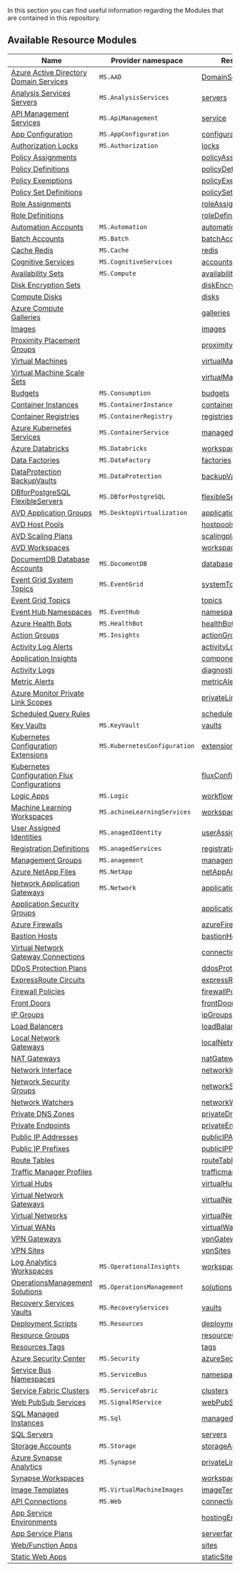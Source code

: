 In this section you can find useful information regarding the Modules that are contained in this repository.

## Available Resource Modules

| Name | Provider namespace | Resource Type |
| - | - | - |
| [Azure Active Directory Domain Services](https://github.com/Azure/ResourceModules/tree/main/modules/Microsoft.AAD/DomainServices) | `MS.AAD` | [DomainServices](https://github.com/Azure/ResourceModules/tree/main/modules/Microsoft.AAD/DomainServices) |
| [Analysis Services Servers](https://github.com/Azure/ResourceModules/tree/main/modules/Microsoft.AnalysisServices/servers) | `MS.AnalysisServices` | [servers](https://github.com/Azure/ResourceModules/tree/main/modules/Microsoft.AnalysisServices/servers) |
| [API Management Services](https://github.com/Azure/ResourceModules/tree/main/modules/Microsoft.ApiManagement/service) | `MS.ApiManagement` | [service](https://github.com/Azure/ResourceModules/tree/main/modules/Microsoft.ApiManagement/service) |
| [App Configuration](https://github.com/Azure/ResourceModules/tree/main/modules/Microsoft.AppConfiguration/configurationStores) | `MS.AppConfiguration` | [configurationStores](https://github.com/Azure/ResourceModules/tree/main/modules/Microsoft.AppConfiguration/configurationStores) |
| [Authorization Locks](https://github.com/Azure/ResourceModules/tree/main/modules/Microsoft.Authorization/locks) | `MS.Authorization` | [locks](https://github.com/Azure/ResourceModules/tree/main/modules/Microsoft.Authorization/locks) |
| [Policy Assignments](https://github.com/Azure/ResourceModules/tree/main/modules/Microsoft.Authorization/policyAssignments) |  | [policyAssignments](https://github.com/Azure/ResourceModules/tree/main/modules/Microsoft.Authorization/policyAssignments) |
| [Policy Definitions](https://github.com/Azure/ResourceModules/tree/main/modules/Microsoft.Authorization/policyDefinitions) |  | [policyDefinitions](https://github.com/Azure/ResourceModules/tree/main/modules/Microsoft.Authorization/policyDefinitions) |
| [Policy Exemptions](https://github.com/Azure/ResourceModules/tree/main/modules/Microsoft.Authorization/policyExemptions) |  | [policyExemptions](https://github.com/Azure/ResourceModules/tree/main/modules/Microsoft.Authorization/policyExemptions) |
| [Policy Set Definitions](https://github.com/Azure/ResourceModules/tree/main/modules/Microsoft.Authorization/policySetDefinitions) |  | [policySetDefinitions](https://github.com/Azure/ResourceModules/tree/main/modules/Microsoft.Authorization/policySetDefinitions) |
| [Role Assignments](https://github.com/Azure/ResourceModules/tree/main/modules/Microsoft.Authorization/roleAssignments) |  | [roleAssignments](https://github.com/Azure/ResourceModules/tree/main/modules/Microsoft.Authorization/roleAssignments) |
| [Role Definitions](https://github.com/Azure/ResourceModules/tree/main/modules/Microsoft.Authorization/roleDefinitions) |  | [roleDefinitions](https://github.com/Azure/ResourceModules/tree/main/modules/Microsoft.Authorization/roleDefinitions) |
| [Automation Accounts](https://github.com/Azure/ResourceModules/tree/main/modules/Microsoft.Automation/automationAccounts) | `MS.Automation` | [automationAccounts](https://github.com/Azure/ResourceModules/tree/main/modules/Microsoft.Automation/automationAccounts) |
| [Batch Accounts](https://github.com/Azure/ResourceModules/tree/main/modules/Microsoft.Batch/batchAccounts) | `MS.Batch` | [batchAccounts](https://github.com/Azure/ResourceModules/tree/main/modules/Microsoft.Batch/batchAccounts) |
| [Cache Redis](https://github.com/Azure/ResourceModules/tree/main/modules/Microsoft.Cache/redis) | `MS.Cache` | [redis](https://github.com/Azure/ResourceModules/tree/main/modules/Microsoft.Cache/redis) |
| [Cognitive Services](https://github.com/Azure/ResourceModules/tree/main/modules/Microsoft.CognitiveServices/accounts) | `MS.CognitiveServices` | [accounts](https://github.com/Azure/ResourceModules/tree/main/modules/Microsoft.CognitiveServices/accounts) |
| [Availability Sets](https://github.com/Azure/ResourceModules/tree/main/modules/Microsoft.Compute/availabilitySets) | `MS.Compute` | [availabilitySets](https://github.com/Azure/ResourceModules/tree/main/modules/Microsoft.Compute/availabilitySets) |
| [Disk Encryption Sets](https://github.com/Azure/ResourceModules/tree/main/modules/Microsoft.Compute/diskEncryptionSets) |  | [diskEncryptionSets](https://github.com/Azure/ResourceModules/tree/main/modules/Microsoft.Compute/diskEncryptionSets) |
| [Compute Disks](https://github.com/Azure/ResourceModules/tree/main/modules/Microsoft.Compute/disks) |  | [disks](https://github.com/Azure/ResourceModules/tree/main/modules/Microsoft.Compute/disks) |
| [Azure Compute Galleries](https://github.com/Azure/ResourceModules/tree/main/modules/Microsoft.Compute/galleries) |  | [galleries](https://github.com/Azure/ResourceModules/tree/main/modules/Microsoft.Compute/galleries) |
| [Images](https://github.com/Azure/ResourceModules/tree/main/modules/Microsoft.Compute/images) |  | [images](https://github.com/Azure/ResourceModules/tree/main/modules/Microsoft.Compute/images) |
| [Proximity Placement Groups](https://github.com/Azure/ResourceModules/tree/main/modules/Microsoft.Compute/proximityPlacementGroups) |  | [proximityPlacementGroups](https://github.com/Azure/ResourceModules/tree/main/modules/Microsoft.Compute/proximityPlacementGroups) |
| [Virtual Machines](https://github.com/Azure/ResourceModules/tree/main/modules/Microsoft.Compute/virtualMachines) |  | [virtualMachines](https://github.com/Azure/ResourceModules/tree/main/modules/Microsoft.Compute/virtualMachines) |
| [Virtual Machine Scale Sets](https://github.com/Azure/ResourceModules/tree/main/modules/Microsoft.Compute/virtualMachineScaleSets) |  | [virtualMachineScaleSets](https://github.com/Azure/ResourceModules/tree/main/modules/Microsoft.Compute/virtualMachineScaleSets) |
| [Budgets](https://github.com/Azure/ResourceModules/tree/main/modules/Microsoft.Consumption/budgets) | `MS.Consumption` | [budgets](https://github.com/Azure/ResourceModules/tree/main/modules/Microsoft.Consumption/budgets) |
| [Container Instances](https://github.com/Azure/ResourceModules/tree/main/modules/Microsoft.ContainerInstance/containerGroups) | `MS.ContainerInstance` | [containerGroups](https://github.com/Azure/ResourceModules/tree/main/modules/Microsoft.ContainerInstance/containerGroups) |
| [Container Registries](https://github.com/Azure/ResourceModules/tree/main/modules/Microsoft.ContainerRegistry/registries) | `MS.ContainerRegistry` | [registries](https://github.com/Azure/ResourceModules/tree/main/modules/Microsoft.ContainerRegistry/registries) |
| [Azure Kubernetes Services](https://github.com/Azure/ResourceModules/tree/main/modules/Microsoft.ContainerService/managedClusters) | `MS.ContainerService` | [managedClusters](https://github.com/Azure/ResourceModules/tree/main/modules/Microsoft.ContainerService/managedClusters) |
| [Azure Databricks](https://github.com/Azure/ResourceModules/tree/main/modules/Microsoft.Databricks/workspaces) | `MS.Databricks` | [workspaces](https://github.com/Azure/ResourceModules/tree/main/modules/Microsoft.Databricks/workspaces) |
| [Data Factories](https://github.com/Azure/ResourceModules/tree/main/modules/Microsoft.DataFactory/factories) | `MS.DataFactory` | [factories](https://github.com/Azure/ResourceModules/tree/main/modules/Microsoft.DataFactory/factories) |
| [DataProtection BackupVaults](https://github.com/Azure/ResourceModules/tree/main/modules/Microsoft.DataProtection/backupVaults) | `MS.DataProtection` | [backupVaults](https://github.com/Azure/ResourceModules/tree/main/modules/Microsoft.DataProtection/backupVaults) |
| [DBforPostgreSQL FlexibleServers](https://github.com/Azure/ResourceModules/tree/main/modules/Microsoft.DBforPostgreSQL/flexibleServers) | `MS.DBforPostgreSQL` | [flexibleServers](https://github.com/Azure/ResourceModules/tree/main/modules/Microsoft.DBforPostgreSQL/flexibleServers) |
| [AVD Application Groups](https://github.com/Azure/ResourceModules/tree/main/modules/Microsoft.DesktopVirtualization/applicationgroups) | `MS.DesktopVirtualization` | [applicationgroups](https://github.com/Azure/ResourceModules/tree/main/modules/Microsoft.DesktopVirtualization/applicationgroups) |
| [AVD Host Pools](https://github.com/Azure/ResourceModules/tree/main/modules/Microsoft.DesktopVirtualization/hostpools) |  | [hostpools](https://github.com/Azure/ResourceModules/tree/main/modules/Microsoft.DesktopVirtualization/hostpools) |
| [AVD Scaling Plans](https://github.com/Azure/ResourceModules/tree/main/modules/Microsoft.DesktopVirtualization/scalingplans) |  | [scalingplans](https://github.com/Azure/ResourceModules/tree/main/modules/Microsoft.DesktopVirtualization/scalingplans) |
| [AVD Workspaces](https://github.com/Azure/ResourceModules/tree/main/modules/Microsoft.DesktopVirtualization/workspaces) |  | [workspaces](https://github.com/Azure/ResourceModules/tree/main/modules/Microsoft.DesktopVirtualization/workspaces) |
| [DocumentDB Database Accounts](https://github.com/Azure/ResourceModules/tree/main/modules/Microsoft.DocumentDB/databaseAccounts) | `MS.DocumentDB` | [databaseAccounts](https://github.com/Azure/ResourceModules/tree/main/modules/Microsoft.DocumentDB/databaseAccounts) |
| [Event Grid System Topics](https://github.com/Azure/ResourceModules/tree/main/modules/Microsoft.EventGrid/systemTopics) | `MS.EventGrid` | [systemTopics](https://github.com/Azure/ResourceModules/tree/main/modules/Microsoft.EventGrid/systemTopics) |
| [Event Grid Topics](https://github.com/Azure/ResourceModules/tree/main/modules/Microsoft.EventGrid/topics) |  | [topics](https://github.com/Azure/ResourceModules/tree/main/modules/Microsoft.EventGrid/topics) |
| [Event Hub Namespaces](https://github.com/Azure/ResourceModules/tree/main/modules/Microsoft.EventHub/namespaces) | `MS.EventHub` | [namespaces](https://github.com/Azure/ResourceModules/tree/main/modules/Microsoft.EventHub/namespaces) |
| [Azure Health Bots](https://github.com/Azure/ResourceModules/tree/main/modules/Microsoft.HealthBot/healthBots) | `MS.HealthBot` | [healthBots](https://github.com/Azure/ResourceModules/tree/main/modules/Microsoft.HealthBot/healthBots) |
| [Action Groups](https://github.com/Azure/ResourceModules/tree/main/modules/Microsoft.Insights/actionGroups) | `MS.Insights` | [actionGroups](https://github.com/Azure/ResourceModules/tree/main/modules/Microsoft.Insights/actionGroups) |
| [Activity Log Alerts](https://github.com/Azure/ResourceModules/tree/main/modules/Microsoft.Insights/activityLogAlerts) |  | [activityLogAlerts](https://github.com/Azure/ResourceModules/tree/main/modules/Microsoft.Insights/activityLogAlerts) |
| [Application Insights](https://github.com/Azure/ResourceModules/tree/main/modules/Microsoft.Insights/components) |  | [components](https://github.com/Azure/ResourceModules/tree/main/modules/Microsoft.Insights/components) |
| [Activity Logs](https://github.com/Azure/ResourceModules/tree/main/modules/Microsoft.Insights/diagnosticSettings) |  | [diagnosticSettings](https://github.com/Azure/ResourceModules/tree/main/modules/Microsoft.Insights/diagnosticSettings) |
| [Metric Alerts](https://github.com/Azure/ResourceModules/tree/main/modules/Microsoft.Insights/metricAlerts) |  | [metricAlerts](https://github.com/Azure/ResourceModules/tree/main/modules/Microsoft.Insights/metricAlerts) |
| [Azure Monitor Private Link Scopes](https://github.com/Azure/ResourceModules/tree/main/modules/Microsoft.Insights/privateLinkScopes) |  | [privateLinkScopes](https://github.com/Azure/ResourceModules/tree/main/modules/Microsoft.Insights/privateLinkScopes) |
| [Scheduled Query Rules](https://github.com/Azure/ResourceModules/tree/main/modules/Microsoft.Insights/scheduledQueryRules) |  | [scheduledQueryRules](https://github.com/Azure/ResourceModules/tree/main/modules/Microsoft.Insights/scheduledQueryRules) |
| [Key Vaults](https://github.com/Azure/ResourceModules/tree/main/modules/Microsoft.KeyVault/vaults) | `MS.KeyVault` | [vaults](https://github.com/Azure/ResourceModules/tree/main/modules/Microsoft.KeyVault/vaults) |
| [Kubernetes Configuration Extensions](https://github.com/Azure/ResourceModules/tree/main/modules/Microsoft.KubernetesConfiguration/extensions) | `MS.KubernetesConfiguration` | [extensions](https://github.com/Azure/ResourceModules/tree/main/modules/Microsoft.KubernetesConfiguration/extensions) |
| [Kubernetes Configuration Flux Configurations](https://github.com/Azure/ResourceModules/tree/main/modules/Microsoft.KubernetesConfiguration/fluxConfigurations) |  | [fluxConfigurations](https://github.com/Azure/ResourceModules/tree/main/modules/Microsoft.KubernetesConfiguration/fluxConfigurations) |
| [Logic Apps](https://github.com/Azure/ResourceModules/tree/main/modules/Microsoft.Logic/workflows) | `MS.Logic` | [workflows](https://github.com/Azure/ResourceModules/tree/main/modules/Microsoft.Logic/workflows) |
| [Machine Learning Workspaces](https://github.com/Azure/ResourceModules/tree/main/modules/Microsoft.MachineLearningServices/workspaces) | `MS.achineLearningServices` | [workspaces](https://github.com/Azure/ResourceModules/tree/main/modules/Microsoft.MachineLearningServices/workspaces) |
| [User Assigned Identities](https://github.com/Azure/ResourceModules/tree/main/modules/Microsoft.ManagedIdentity/userAssignedIdentities) | `MS.anagedIdentity` | [userAssignedIdentities](https://github.com/Azure/ResourceModules/tree/main/modules/Microsoft.ManagedIdentity/userAssignedIdentities) |
| [Registration Definitions](https://github.com/Azure/ResourceModules/tree/main/modules/Microsoft.ManagedServices/registrationDefinitions) | `MS.anagedServices` | [registrationDefinitions](https://github.com/Azure/ResourceModules/tree/main/modules/Microsoft.ManagedServices/registrationDefinitions) |
| [Management Groups](https://github.com/Azure/ResourceModules/tree/main/modules/Microsoft.Management/managementGroups) | `MS.anagement` | [managementGroups](https://github.com/Azure/ResourceModules/tree/main/modules/Microsoft.Management/managementGroups) |
| [Azure NetApp Files](https://github.com/Azure/ResourceModules/tree/main/modules/Microsoft.NetApp/netAppAccounts) | `MS.NetApp` | [netAppAccounts](https://github.com/Azure/ResourceModules/tree/main/modules/Microsoft.NetApp/netAppAccounts) |
| [Network Application Gateways](https://github.com/Azure/ResourceModules/tree/main/modules/Microsoft.Network/applicationGateways) | `MS.Network` | [applicationGateways](https://github.com/Azure/ResourceModules/tree/main/modules/Microsoft.Network/applicationGateways) |
| [Application Security Groups](https://github.com/Azure/ResourceModules/tree/main/modules/Microsoft.Network/applicationSecurityGroups) |  | [applicationSecurityGroups](https://github.com/Azure/ResourceModules/tree/main/modules/Microsoft.Network/applicationSecurityGroups) |
| [Azure Firewalls](https://github.com/Azure/ResourceModules/tree/main/modules/Microsoft.Network/azureFirewalls) |  | [azureFirewalls](https://github.com/Azure/ResourceModules/tree/main/modules/Microsoft.Network/azureFirewalls) |
| [Bastion Hosts](https://github.com/Azure/ResourceModules/tree/main/modules/Microsoft.Network/bastionHosts) |  | [bastionHosts](https://github.com/Azure/ResourceModules/tree/main/modules/Microsoft.Network/bastionHosts) |
| [Virtual Network Gateway Connections](https://github.com/Azure/ResourceModules/tree/main/modules/Microsoft.Network/connections) |  | [connections](https://github.com/Azure/ResourceModules/tree/main/modules/Microsoft.Network/connections) |
| [DDoS Protection Plans](https://github.com/Azure/ResourceModules/tree/main/modules/Microsoft.Network/ddosProtectionPlans) |  | [ddosProtectionPlans](https://github.com/Azure/ResourceModules/tree/main/modules/Microsoft.Network/ddosProtectionPlans) |
| [ExpressRoute Circuits](https://github.com/Azure/ResourceModules/tree/main/modules/Microsoft.Network/expressRouteCircuits) |  | [expressRouteCircuits](https://github.com/Azure/ResourceModules/tree/main/modules/Microsoft.Network/expressRouteCircuits) |
| [Firewall Policies](https://github.com/Azure/ResourceModules/tree/main/modules/Microsoft.Network/firewallPolicies) |  | [firewallPolicies](https://github.com/Azure/ResourceModules/tree/main/modules/Microsoft.Network/firewallPolicies) |
| [Front Doors](https://github.com/Azure/ResourceModules/tree/main/modules/Microsoft.Network/frontDoors) |  | [frontDoors](https://github.com/Azure/ResourceModules/tree/main/modules/Microsoft.Network/frontDoors) |
| [IP Groups](https://github.com/Azure/ResourceModules/tree/main/modules/Microsoft.Network/ipGroups) |  | [ipGroups](https://github.com/Azure/ResourceModules/tree/main/modules/Microsoft.Network/ipGroups) |
| [Load Balancers](https://github.com/Azure/ResourceModules/tree/main/modules/Microsoft.Network/loadBalancers) |  | [loadBalancers](https://github.com/Azure/ResourceModules/tree/main/modules/Microsoft.Network/loadBalancers) |
| [Local Network Gateways](https://github.com/Azure/ResourceModules/tree/main/modules/Microsoft.Network/localNetworkGateways) |  | [localNetworkGateways](https://github.com/Azure/ResourceModules/tree/main/modules/Microsoft.Network/localNetworkGateways) |
| [NAT Gateways](https://github.com/Azure/ResourceModules/tree/main/modules/Microsoft.Network/natGateways) |  | [natGateways](https://github.com/Azure/ResourceModules/tree/main/modules/Microsoft.Network/natGateways) |
| [Network Interface](https://github.com/Azure/ResourceModules/tree/main/modules/Microsoft.Network/networkInterfaces) |  | [networkInterfaces](https://github.com/Azure/ResourceModules/tree/main/modules/Microsoft.Network/networkInterfaces) |
| [Network Security Groups](https://github.com/Azure/ResourceModules/tree/main/modules/Microsoft.Network/networkSecurityGroups) |  | [networkSecurityGroups](https://github.com/Azure/ResourceModules/tree/main/modules/Microsoft.Network/networkSecurityGroups) |
| [Network Watchers](https://github.com/Azure/ResourceModules/tree/main/modules/Microsoft.Network/networkWatchers) |  | [networkWatchers](https://github.com/Azure/ResourceModules/tree/main/modules/Microsoft.Network/networkWatchers) |
| [Private DNS Zones](https://github.com/Azure/ResourceModules/tree/main/modules/Microsoft.Network/privateDnsZones) |  | [privateDnsZones](https://github.com/Azure/ResourceModules/tree/main/modules/Microsoft.Network/privateDnsZones) |
| [Private Endpoints](https://github.com/Azure/ResourceModules/tree/main/modules/Microsoft.Network/privateEndpoints) |  | [privateEndpoints](https://github.com/Azure/ResourceModules/tree/main/modules/Microsoft.Network/privateEndpoints) |
| [Public IP Addresses](https://github.com/Azure/ResourceModules/tree/main/modules/Microsoft.Network/publicIPAddresses) |  | [publicIPAddresses](https://github.com/Azure/ResourceModules/tree/main/modules/Microsoft.Network/publicIPAddresses) |
| [Public IP Prefixes](https://github.com/Azure/ResourceModules/tree/main/modules/Microsoft.Network/publicIPPrefixes) |  | [publicIPPrefixes](https://github.com/Azure/ResourceModules/tree/main/modules/Microsoft.Network/publicIPPrefixes) |
| [Route Tables](https://github.com/Azure/ResourceModules/tree/main/modules/Microsoft.Network/routeTables) |  | [routeTables](https://github.com/Azure/ResourceModules/tree/main/modules/Microsoft.Network/routeTables) |
| [Traffic Manager Profiles](https://github.com/Azure/ResourceModules/tree/main/modules/Microsoft.Network/trafficmanagerprofiles) |  | [trafficmanagerprofiles](https://github.com/Azure/ResourceModules/tree/main/modules/Microsoft.Network/trafficmanagerprofiles) |
| [Virtual Hubs](https://github.com/Azure/ResourceModules/tree/main/modules/Microsoft.Network/virtualHubs) |  | [virtualHubs](https://github.com/Azure/ResourceModules/tree/main/modules/Microsoft.Network/virtualHubs) |
| [Virtual Network Gateways](https://github.com/Azure/ResourceModules/tree/main/modules/Microsoft.Network/virtualNetworkGateways) |  | [virtualNetworkGateways](https://github.com/Azure/ResourceModules/tree/main/modules/Microsoft.Network/virtualNetworkGateways) |
| [Virtual Networks](https://github.com/Azure/ResourceModules/tree/main/modules/Microsoft.Network/virtualNetworks) |  | [virtualNetworks](https://github.com/Azure/ResourceModules/tree/main/modules/Microsoft.Network/virtualNetworks) |
| [Virtual WANs](https://github.com/Azure/ResourceModules/tree/main/modules/Microsoft.Network/virtualWans) |  | [virtualWans](https://github.com/Azure/ResourceModules/tree/main/modules/Microsoft.Network/virtualWans) |
| [VPN Gateways](https://github.com/Azure/ResourceModules/tree/main/modules/Microsoft.Network/vpnGateways) |  | [vpnGateways](https://github.com/Azure/ResourceModules/tree/main/modules/Microsoft.Network/vpnGateways) |
| [VPN Sites](https://github.com/Azure/ResourceModules/tree/main/modules/Microsoft.Network/vpnSites) |  | [vpnSites](https://github.com/Azure/ResourceModules/tree/main/modules/Microsoft.Network/vpnSites) |
| [Log Analytics Workspaces](https://github.com/Azure/ResourceModules/tree/main/modules/Microsoft.OperationalInsights/workspaces) | `MS.OperationalInsights` | [workspaces](https://github.com/Azure/ResourceModules/tree/main/modules/Microsoft.OperationalInsights/workspaces) |
| [OperationsManagement Solutions](https://github.com/Azure/ResourceModules/tree/main/modules/Microsoft.OperationsManagement/solutions) | `MS.OperationsManagement` | [solutions](https://github.com/Azure/ResourceModules/tree/main/modules/Microsoft.OperationsManagement/solutions) |
| [Recovery Services Vaults](https://github.com/Azure/ResourceModules/tree/main/modules/Microsoft.RecoveryServices/vaults) | `MS.RecoveryServices` | [vaults](https://github.com/Azure/ResourceModules/tree/main/modules/Microsoft.RecoveryServices/vaults) |
| [Deployment Scripts](https://github.com/Azure/ResourceModules/tree/main/modules/Microsoft.Resources/deploymentScripts) | `MS.Resources` | [deploymentScripts](https://github.com/Azure/ResourceModules/tree/main/modules/Microsoft.Resources/deploymentScripts) |
| [Resource Groups](https://github.com/Azure/ResourceModules/tree/main/modules/Microsoft.Resources/resourceGroups) |  | [resourceGroups](https://github.com/Azure/ResourceModules/tree/main/modules/Microsoft.Resources/resourceGroups) |
| [Resources Tags](https://github.com/Azure/ResourceModules/tree/main/modules/Microsoft.Resources/tags) |  | [tags](https://github.com/Azure/ResourceModules/tree/main/modules/Microsoft.Resources/tags) |
| [Azure Security Center](https://github.com/Azure/ResourceModules/tree/main/modules/Microsoft.Security/azureSecurityCenter) | `MS.Security` | [azureSecurityCenter](https://github.com/Azure/ResourceModules/tree/main/modules/Microsoft.Security/azureSecurityCenter) |
| [Service Bus Namespaces](https://github.com/Azure/ResourceModules/tree/main/modules/Microsoft.ServiceBus/namespaces) | `MS.ServiceBus` | [namespaces](https://github.com/Azure/ResourceModules/tree/main/modules/Microsoft.ServiceBus/namespaces) |
| [Service Fabric Clusters](https://github.com/Azure/ResourceModules/tree/main/modules/Microsoft.ServiceFabric/clusters) | `MS.ServiceFabric` | [clusters](https://github.com/Azure/ResourceModules/tree/main/modules/Microsoft.ServiceFabric/clusters) |
| [Web PubSub Services](https://github.com/Azure/ResourceModules/tree/main/modules/Microsoft.SignalRService/webPubSub) | `MS.SignalRService` | [webPubSub](https://github.com/Azure/ResourceModules/tree/main/modules/Microsoft.SignalRService/webPubSub) |
| [SQL Managed Instances](https://github.com/Azure/ResourceModules/tree/main/modules/Microsoft.Sql/managedInstances) | `MS.Sql` | [managedInstances](https://github.com/Azure/ResourceModules/tree/main/modules/Microsoft.Sql/managedInstances) |
| [SQL Servers](https://github.com/Azure/ResourceModules/tree/main/modules/Microsoft.Sql/servers) |  | [servers](https://github.com/Azure/ResourceModules/tree/main/modules/Microsoft.Sql/servers) |
| [Storage Accounts](https://github.com/Azure/ResourceModules/tree/main/modules/Microsoft.Storage/storageAccounts) | `MS.Storage` | [storageAccounts](https://github.com/Azure/ResourceModules/tree/main/modules/Microsoft.Storage/storageAccounts) |
| [Azure Synapse Analytics](https://github.com/Azure/ResourceModules/tree/main/modules/Microsoft.Synapse/privateLinkHubs) | `MS.Synapse` | [privateLinkHubs](https://github.com/Azure/ResourceModules/tree/main/modules/Microsoft.Synapse/privateLinkHubs) |
| [Synapse Workspaces](https://github.com/Azure/ResourceModules/tree/main/modules/Microsoft.Synapse/workspaces) |  | [workspaces](https://github.com/Azure/ResourceModules/tree/main/modules/Microsoft.Synapse/workspaces) |
| [Image Templates](https://github.com/Azure/ResourceModules/tree/main/modules/Microsoft.VirtualMachineImages/imageTemplates) | `MS.VirtualMachineImages` | [imageTemplates](https://github.com/Azure/ResourceModules/tree/main/modules/Microsoft.VirtualMachineImages/imageTemplates) |
| [API Connections](https://github.com/Azure/ResourceModules/tree/main/modules/Microsoft.Web/connections) | `MS.Web` | [connections](https://github.com/Azure/ResourceModules/tree/main/modules/Microsoft.Web/connections) |
| [App Service Environments](https://github.com/Azure/ResourceModules/tree/main/modules/Microsoft.Web/hostingEnvironments) |  | [hostingEnvironments](https://github.com/Azure/ResourceModules/tree/main/modules/Microsoft.Web/hostingEnvironments) |
| [App Service Plans](https://github.com/Azure/ResourceModules/tree/main/modules/Microsoft.Web/serverfarms) |  | [serverfarms](https://github.com/Azure/ResourceModules/tree/main/modules/Microsoft.Web/serverfarms) |
| [Web/Function Apps](https://github.com/Azure/ResourceModules/tree/main/modules/Microsoft.Web/sites) |  | [sites](https://github.com/Azure/ResourceModules/tree/main/modules/Microsoft.Web/sites) |
| [Static Web Apps](https://github.com/Azure/ResourceModules/tree/main/modules/Microsoft.Web/staticSites) |  | [staticSites](https://github.com/Azure/ResourceModules/tree/main/modules/Microsoft.Web/staticSites) |
